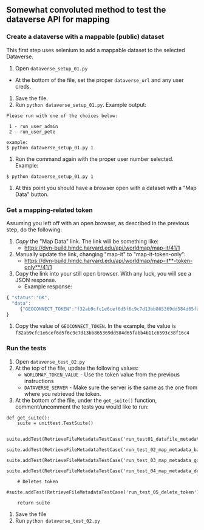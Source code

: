 ## Somewhat convoluted method to test the dataverse API for mapping

### Create a dataverse with a mappable (public) dataset

This first step uses selenium to add a mappable dataset to the selected Dataverse.

1.  Open ```dataverse_setup_01.py```
  - At the bottom of the file, set the proper ```dataverse_url``` and any user creds.
1.  Save the file.
1.  Run ```python dataverse_setup_01.py```.  Example output:

```
Please run with one of the choices below:

 1 - run_user_admin
 2 - run_user_pete

example:
$ python dataverse_setup_01.py 1
```

1.  Run the command again with the proper user number selected.  Example:

```
$ python dataverse_setup_01.py 1
```

1.  At this point you should have a browser open with a dataset with a "Map Data" button.

### Get a mapping-related token

Assuming you left off with an open browser, as described in the previous step, do the following:

1.  _Copy_ the "Map Data" link.  The link will be something like:
    - https://dvn-build.hmdc.harvard.edu/api/worldmap/map-it/41/1
1. Manually update the link, changing "map-it" to "map-it-token-only":    
    - https://dvn-build.hmdc.harvard.edu/api/worldmap/map-it**-token-only**/41/1
1. Copy the link into your still open browser.  With any luck, you will see a JSON response.  
    - Example response: 
```javascript
{ "status":"OK",
  "data":
     {"GEOCONNECT_TOKEN":"f32ab9cfc1e6cef6d5f6c9c7d13bb865369dd584d65fabb4b11c6593c38f16c4"}
}
```
1.  Copy the value of ```GEOCONNECT_TOKEN```.  In the example, the value is ```f32ab9cfc1e6cef6d5f6c9c7d13bb865369dd584d65fabb4b11c6593c38f16c4```

### Run the tests

1. Open ```dataverse_test_02.py```
1. At the top of the file, update the following values:
    - ```WORLDMAP_TOKEN_VALUE``` - Use the token value from the previous instructions
    - ```DATAVERSE_SERVER``` - Make sure the server is the same as the one from where you retrieved the token. 
1. At the bottom of the file, under the ```get_suite()``` function, comment/uncomment the tests you would like to run:
```
def get_suite():
    suite = unittest.TestSuite()
    
    suite.addTest(RetrieveFileMetadataTestCase('run_test01_datafile_metadata'))
    suite.addTest(RetrieveFileMetadataTestCase('run_test_02_map_metadata_bad_updates'))
    suite.addTest(RetrieveFileMetadataTestCase('run_test_03_map_metadata_good_update'))
    suite.addTest(RetrieveFileMetadataTestCase('run_test_04_map_metadata_delete'))

    # Deletes token
    #suite.addTest(RetrieveFileMetadataTestCase('run_test_05_delete_token'))
    
    return suite
```
1. Save the file
1. Run ```python dataverse_test_02.py```    

    
